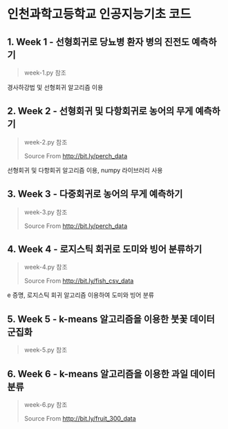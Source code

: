 # 인천과학고등학교 인공지능기초 코드
## 1. Week 1 - 선형회귀로 당뇨병 환자 병의 진전도 예측하기
> week-1.py 참조

경사하강법 및 선형회귀 알고리즘 이용

## 2. Week 2 - 선형회귀 및 다항회귀로 농어의 무게 예측하기
> week-2.py 참조
> 
> Source From http://bit.ly/perch_data

선형회귀 및 다항회귀 알고리즘 이용, numpy 라이브러리 사용

## 3. Week 3 - 다중회귀로 농어의 무게 예측하기
> week-3.py 참조
> 
> Source From http://bit.ly/perch_data

## 4. Week 4 - 로지스틱 회귀로 도미와 빙어 분류하기
> week-4.py 참조
> 
> Source From http://bit.ly/fish_csv_data

e 증명, 로지스틱 회귀 알고리즘 이용하여 도미와 빙어 분류

## 5. Week 5 - k-means 알고리즘을 이용한 붓꽃 데이터 군집화
> week-5.py 참조

## 6. Week 6 - k-means 알고리즘을 이용한 과일 데이터 분류
> week-6.py 참조
> 
> Source From http://bit.ly/fruit_300_data
